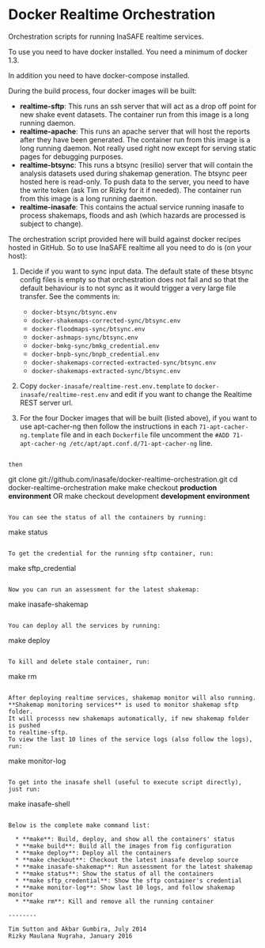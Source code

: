 Docker Realtime Orchestration
=============================

Orchestration scripts for running InaSAFE realtime services.

To use you need to have docker installed. You need a minimum of docker 1.3.

In addition you need to have docker-compose installed.

During the build process, four docker images will be built:

  * **realtime-sftp**: This runs an ssh server that will act as a
    drop off point for new shake event datasets. The container run from this
    image is a long running daemon.
  * **realtime-apache**: This runs an apache server that will host
    the reports after they have been generated. The container run from this
    image is a long running daemon. Not really used right now except for serving
    static pages for debugging purposes.
  * **realtime-btsync**: This runs a btsync (resilio) server that will
    contain the analysis datasets used during shakemap generation. The btsync
    peer hosted here is read-only. To push data to the server, you need to
    have the write token (ask Tim or Rizky for it if needed). The
    container run from this image is a long running daemon.
  * **realtime-inasafe**: This contains the actual service running inasafe to 
  	process shakemaps, floods and ash (which hazards are processed is subject to change).

The orchestration script provided here will build against docker recipes
hosted in GitHub. So to use InaSAFE realtime all you need to do is (on your
host):

1. Decide if you want to sync input data. The default state of these btsync config files is empty so that orchestration does not fail and so that the default behaviour is to not sync as it would trigger a very large file transfer. See the comments in:
    - `docker-btsync/btsync.env`
    - `docker-shakemaps-corrected-sync/btsync.env`
    - `docker-floodmaps-sync/btsync.env`
    - `docker-ashmaps-sync/btsync.env`
    - `docker-bmkg-sync/bmkg_credential.env`
    - `docker-bnpb-sync/bnpb_credential.env`
    - `docker-shakemaps-corrected-extracted-sync/btsync.env`
    - `docker-shakemaps-extracted-sync/btsync.env`

1. Copy `docker-inasafe/realtime-rest.env.template` to `docker-inasafe/realtime-rest.env` and edit if you want to change the Realtime REST server url.

1.  For the four Docker images that will be built (listed above), if you want to use apt-cacher-ng then follow the instructions in each `71-apt-cacher-ng.template` file and in each `Dockerfile` file uncomment the `#ADD 71-apt-cacher-ng /etc/apt/apt.conf.d/71-apt-cacher-ng` line.
```

then

```
git clone git://github.com/inasafe/docker-realtime-orchestration.git
cd docker-realtime-orchestration
make
make checkout __production environment__ OR
make checkout development __development environment__

```

You can see the status of all the containers by running:

```
make status
```

To get the credential for the running sftp container, run:

```
make sftp_credential
```

Now you can run an assessment for the latest shakemap:

```
make inasafe-shakemap
```

You can deploy all the services by running:

```
make deploy
```

To kill and delete stale container, run:

```
make rm
```

After deploying realtime services, shakemap monitor will also running.
**Shakemap monitoring services** is used to monitor shakemap sftp folder.
It will processs new shakemaps automatically, if new shakemap folder is pushed 
to realtime-sftp.
To view the last 10 lines of the service logs (also follow the logs), run:

```
make monitor-log
```

To get into the inasafe shell (useful to execute script directly), just run:

```
make inasafe-shell
```

Below is the complete make command list:

  * **make**: Build, deploy, and show all the containers' status
  * **make build**: Build all the images from fig configuration
  * **make deploy**: Deploy all the containers
  * **make checkout**: Checkout the latest inasafe develop source
  * **make inasafe-shakemap**: Run assessment for the latest shakemap
  * **make status**: Show the status of all the containers
  * **make sftp_credential**: Show the sftp container's credential
  * **make monitor-log**: Show last 10 logs, and follow shakemap monitor
  * **make rm**: Kill and remove all the running container

--------

Tim Sutton and Akbar Gumbira, July 2014
Rizky Maulana Nugraha, January 2016

